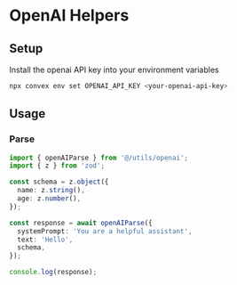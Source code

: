 # OpenAI Helpers
## Setup
Install the openai API key into your environment variables
```sh
npx convex env set OPENAI_API_KEY <your-openai-api-key>
```

## Usage

### Parse
```ts
import { openAIParse } from '@/utils/openai';
import { z } from 'zod';

const schema = z.object({
  name: z.string(),
  age: z.number(),
});

const response = await openAIParse({
  systemPrompt: 'You are a helpful assistant',
  text: 'Hello',
  schema,
});

console.log(response);
```